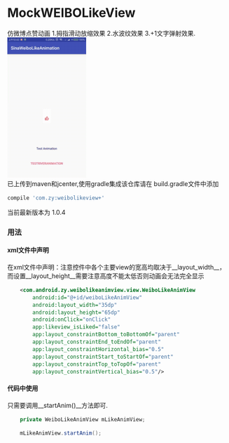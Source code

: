 # MockWEIBOLikeView
仿微博点赞动画
1.拇指滑动放缩效果
2.水波纹效果
3.+1文字弹射效果.
<br>
![sample.gif](https://github.com/zhaokidd/MockWEIBOLikeView/blob/master/sample.gif)
<br>
已上传到maven和jcenter,使用gradle集成该仓库请在 build.gradle文件中添加
```gradle
compile 'com.zy:weibolikeview+'
```
当前最新版本为 1.0.4

### 用法

#### xml文件中声明
在xml文件中声明：注意控件中各个主要view的宽高均取决于__layout_width__，而设置__layout_height__需要注意高度不能太低否则动画会无法完全显示
```xml
    <com.android.zy.weibolikeanimview.view.WeiboLikeAnimView
        android:id="@+id/weiboLikeAnimView"
        android:layout_width="35dp"
        android:layout_height="65dp"
        android:onClick="onClick"
        app:likeview_isLiked="false"
        app:layout_constraintBottom_toBottomOf="parent"
        app:layout_constraintEnd_toEndOf="parent"
        app:layout_constraintHorizontal_bias="0.5"
        app:layout_constraintStart_toStartOf="parent"
        app:layout_constraintTop_toTopOf="parent"
        app:layout_constraintVertical_bias="0.5"/>
```

#### 代码中使用
只需要调用__startAnim()__方法即可.

```java
    private WeiboLikeAnimView mLikeAnimView;
```

```java
    mLikeAnimView.startAnim();
```
